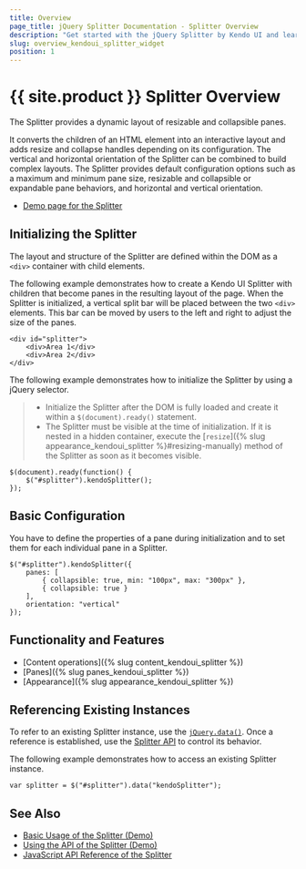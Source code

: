 ```yaml
---
title: Overview
page_title: jQuery Splitter Documentation - Splitter Overview
description: "Get started with the jQuery Splitter by Kendo UI and learn how to create, initialize, and enable the widget."
slug: overview_kendoui_splitter_widget
position: 1
---
```


# {{ site.product }} Splitter Overview

The Splitter provides a dynamic layout of resizable and collapsible panes.

It converts the children of an HTML element into an interactive layout and adds resize and collapse handles depending on its configuration. The vertical and horizontal orientation of the Splitter can be combined to build complex layouts. The Splitter provides default configuration options such as a maximum and minimum pane size, resizable and collapsible or expandable pane behaviors, and horizontal and vertical orientation.

* [Demo page for the Splitter](https://demos.telerik.com/kendo-ui/splitter/index)

## Initializing the Splitter

The layout and structure of the Splitter are defined within the DOM as a `<div>` container with child elements.

The following example demonstrates how to create a Kendo UI Splitter with children that become panes in the resulting layout of the page. When the Splitter is initialized, a vertical split bar will be placed between the two `<div>` elements. This bar can be moved by users to the left and right to adjust the size of the panes.

    <div id="splitter">
        <div>Area 1</div>
        <div>Area 2</div>
    </div>

The following example demonstrates how to initialize the Splitter by using a jQuery selector.

> * Initialize the Splitter after the DOM is fully loaded and create it within a `$(document).ready()` statement.
> * The Splitter must be visible at the time of initialization. If it is nested in a hidden container, execute the [`resize`]({% slug appearance_kendoui_splitter %}#resizing-manually) method of the Splitter as soon as it becomes visible.

    $(document).ready(function() {
        $("#splitter").kendoSplitter();
    });

## Basic Configuration

You have to define the properties of a pane during initialization and to set them for each individual pane in a Splitter.

    $("#splitter").kendoSplitter({
        panes: [
            { collapsible: true, min: "100px", max: "300px" },
            { collapsible: true }
        ],
        orientation: "vertical"
    });

## Functionality and Features

* [Content operations]({% slug content_kendoui_splitter %})
* [Panes]({% slug panes_kendoui_splitter %})
* [Appearance]({% slug appearance_kendoui_splitter %})

## Referencing Existing Instances

To refer to an existing Splitter instance, use the [`jQuery.data()`](https://api.jquery.com/jQuery.data/). Once a reference is established, use the [Splitter API](/api/web/splitter) to control its behavior.

The following example demonstrates how to access an existing Splitter instance.

    var splitter = $("#splitter").data("kendoSplitter");

## See Also

* [Basic Usage of the Splitter (Demo)](https://demos.telerik.com/kendo-ui/splitter/index)
* [Using the API of the Splitter (Demo)](https://demos.telerik.com/kendo-ui/splitter/api)
* [JavaScript API Reference of the Splitter](/api/javascript/ui/splitter)
